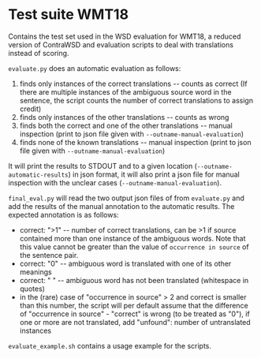 # Test suite WMT18

Contains the test set used in the WSD evaluation for WMT18, a reduced version of ContraWSD and evaluation scripts to deal with translations instead of scoring.

`evaluate.py` does an automatic evaluation as follows:
1. finds only instances of the correct translations -- counts as correct (If there are multiple instances of the ambiguous source word in the sentence, the script counts the number of correct translations to assign credit)
2. finds only instances of the other translations -- counts as wrong
3. finds both the correct and one of the other translations -- manual inspection (print to json file given with `--outname-manual-evaluation`)
3. finds none of the known translations -- manual inspection (print to json file given with `--outname-manual-evaluation`)

It will print the results to STDOUT and to a given location (`--outname-automatic-results`) in json format, it will also print a json file for manual inspection with the unclear cases (`--outname-manual-evaluation`).

`final_eval.py` will read the two output json files of from `evaluate.py` and add the results of the manual annotation to the automatic results. The expected annotation is as follows:

- correct: ">1" -- number of correct translations, can be >1 if source contained more than one instance of the ambiguous words. Note that this value cannot be greater than the value of `occurrence in source` of the sentence pair.
- correct: "0"  -- ambiguous word is translated with one of its other meanings
- correct: " "  -- ambiguous word has not been translated (whitespace in quotes)
- in the (rare) case of "occurrence in source" > 2 and correct is smaller than this number, the script will per default assume that the difference of "occurrence in source" - "correct" is wrong (to be treated as "0"), if one or more are not translated, add "unfound": number of untranslated instances

`evaluate_example.sh` contains a usage example for the scripts.
